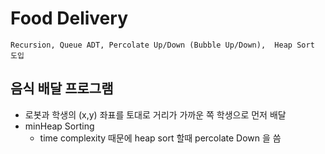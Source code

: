 # Food Delivery
`Recursion, Queue ADT, Percolate Up/Down (Bubble Up/Down),  Heap Sort 도입`

## 음식 배달 프로그램
- 로봇과 학생의 (x,y) 좌표를 토대로 거리가 가까운 쪽 학생으로 먼저 배달
- minHeap Sorting
  - time complexity 때문에 heap sort 할때 percolate Down 을 씀
